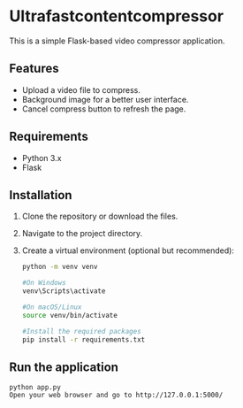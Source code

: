 # Ultrafastcontentcompressor

This is a simple Flask-based video compressor application.

## Features

- Upload a video file to compress.
- Background image for a better user interface.
- Cancel compress button to refresh the page.

## Requirements

- Python 3.x
- Flask

## Installation

1. Clone the repository or download the files.
2. Navigate to the project directory.
3. Create a virtual environment (optional but recommended):

   ```bash
   python -m venv venv
   
   #On Windows
   venv\Scripts\activate 
   
   #On macOS/Linux
   source venv/bin/activate
   
   #Install the required packages
   pip install -r requirements.txt
   
## Run the application

    python app.py
    Open your web browser and go to http://127.0.0.1:5000/
